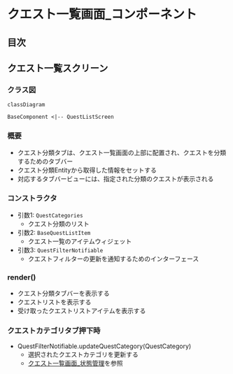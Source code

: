 # クエスト一覧画面_コンポーネント

## 目次

## クエスト一覧スクリーン
### クラス図
```mermaid
classDiagram

BaseComponent <|-- QuestListScreen
```
### 概要
- クエスト分類タブは、クエスト一覧画面の上部に配置され、クエストを分類するためのタブバー
- クエスト分類Entityから取得した情報をセットする
- 対応するタブバービューには、指定された分類のクエストが表示される

### コンストラクタ
- 引数1: `QuestCategories`
  - クエスト分類のリスト
- 引数2: `BaseQuestListItem`
  - クエスト一覧のアイテムウィジェット
- 引数3: `QuestFilterNotifiable`
  - クエストフィルターの更新を通知するためのインターフェース

### render()
- クエスト分類タブバーを表示する
- クエストリストを表示する
- 受け取ったクエストリストアイテムを表示する

### クエストカテゴリタブ押下時
- QuestFilterNotifiable.updateQuestCategory(QuestCategory)
  - 選択されたクエストカテゴリを更新する
  - [クエスト一覧画面_状態管理](QuestListPage_状態管理.md)を参照
